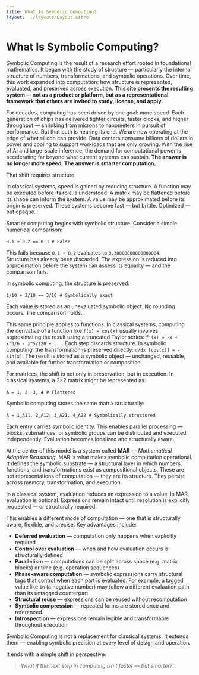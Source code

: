 ```yaml
---
title: What Is Symbolic Computing?
layout: ../layouts/Layout.astro
---
```


# What Is Symbolic Computing?

Symbolic Computing is the result of a research effort rooted in foundational mathematics. It began with the study of structure — particularly the internal structure of numbers, transformations, and symbolic operations. Over time, this work expanded into computation: how structure is represented, evaluated, and preserved across execution. **This site presents the resulting system — not as a product or platform, but as a representational framework that others are invited to study, license, and apply.**

For decades, computing has been driven by one goal: more speed. Each generation of chips has delivered tighter circuits, faster clocks, and higher throughput — shrinking from microns to nanometers in pursuit of performance. But that path is nearing its end. We are now operating at the edge of what silicon can provide. Data centers consume billions of dollars in power and cooling to support workloads that are only growing. With the rise of AI and large-scale inference, the demand for computational power is accelerating far beyond what current systems can sustain. **The answer is no longer more speed. The answer is smarter computation.**

That shift requires structure.

In classical systems, speed is gained by reducing structure. A function may be executed before its role is understood. A matrix may be flattened before its shape can inform the system. A value may be approximated before its origin is preserved. These systems become fast — but brittle. Optimized — but opaque.

Smarter computing begins with symbolic structure. Consider a simple numerical comparison:

`0.1 + 0.2 == 0.3`  `# False`

This fails because `0.1 + 0.2` evaluates to `0.30000000000000004`.  
Structure has already been discarded. The expression is reduced into approximation before the system can assess its equality — and the comparison fails.

In symbolic computing, the structure is preserved:

`1/10 + 2/10 == 3/10`  `# Symbolically exact`

Each value is stored as an unevaluated symbolic object. No rounding occurs. The comparison holds.

This same principle applies to functions. In classical systems, computing the derivative of a function like `f(x) = cos(x)` usually involves approximating the result using a truncated Taylor series: `f'(x) ≈ -x + x^3/6 - x^5/120 + ...`. Each step discards structure. In symbolic computing, the transformation is preserved directly: `d/dx [cos(x)] = -sin(x)`. The result is stored as a symbolic object — unchanged, reusable, and available for further transformation or composition.

For matrices, the shift is not only in preservation, but in execution. In classical systems, a 2×2 matrix might be represented as:

`A = 1, 2; 3, 4`  `# Flattened`

Symbolic computing stores the same matrix structurally:

`A = 1_A11, 2_A12; 3_A21, 4_A22`  `# Symbolically structured`

Each entry carries symbolic identity. This enables parallel processing — blocks, submatrices, or symbolic groups can be distributed and executed independently. Evaluation becomes localized and structurally aware.

At the center of this model is a system called **MAR** — *Mathematical Adaptive Reasoning*. MAR is what makes symbolic computation operational. It defines the symbolic substrate — a structural layer in which numbers, functions, and transformations exist as compositional objects. These are not representations of computation — they are its structure. They persist across memory, transformation, and execution.

In a classical system, evaluation reduces an expression to a value. In MAR, evaluation is optional. Expressions remain intact until resolution is explicitly requested — or structurally required.

This enables a different mode of computation — one that is structurally aware, flexible, and precise. Key advantages include:

- **Deferred evaluation** — computation only happens when explicitly required  
- **Control over evaluation** — when and how evaluation occurs is structurally defined  
- **Parallelism** — computations can be split across space (e.g. matrix blocks) or time (e.g. operation sequences)  
- **Phase-aware computation** — symbolic expressions carry structural tags that control when each part is evaluated. For example, a tagged value like `1n` (a negative number) may follow a different evaluation path than its untagged counterpart.  
- **Structural reuse** — expressions can be reused without recomputation  
- **Symbolic compression** — repeated forms are stored once and referenced  
- **Introspection** — expressions remain legible and transformable throughout execution

Symbolic Computing is not a replacement for classical systems. It extends them — enabling symbolic precision at every level of design and operation.

It ends with a simple shift in perspective:

> *What if the next step in computing isn’t faster — but smarter?*

